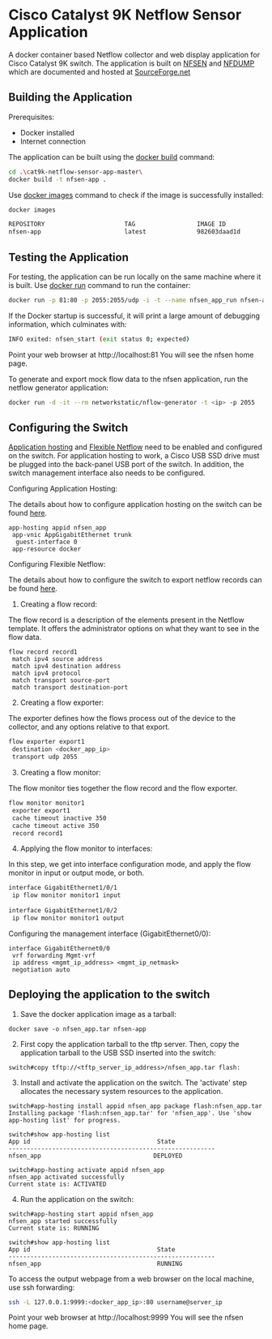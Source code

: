 # Cisco Catalyst 9K Netflow Sensor Application
A docker container based Netflow collector and web display application for Cisco Catalyst 9K switch. The application is built on [NFSEN](http://nfsen.sourceforge.net/) and [NFDUMP](http://nfdump.sourceforge.net/) which are documented and hosted at [SourceForge.net](https://sourceforge.net/)

## Building the Application
Prerequisites:
* Docker installed
* Internet connection

The application can be built using the [docker build](https://docs.docker.com/engine/reference/commandline/build/) command:

```bash
cd .\cat9k-netflow-sensor-app-master\
docker build -t nfsen-app .
```

Use [docker images](https://docs.docker.com/engine/reference/commandline/images/) command to check if the image is successfully installed:

```bash
docker images

REPOSITORY                      TAG                 IMAGE ID            CREATED             SIZE
nfsen-app                       latest              982603daad1d        50 seconds ago      590MB
```

## Testing the Application
For testing, the application can be run locally on the same machine where it is built. Use [docker run](https://docs.docker.com/engine/reference/commandline/run/) command to run the container:

```bash
docker run -p 81:80 -p 2055:2055/udp -i -t --name nfsen_app_run nfsen-app
```

If the Docker startup is successful, it will print a large amount of debugging information, which culminates with:

```bash
INFO exited: nfsen_start (exit status 0; expected)
```

Point your web browser at http://localhost:81 You will see the nfsen home page.

To generate and export mock flow data to the nfsen application, run the netflow generator application:

```bash
docker run -d -it --rm networkstatic/nflow-generator -t <ip> -p 2055
```

## Configuring the Switch
[Application hosting](https://wiki.cisco.com/display/C3A/KR+Port+Trunk+and+VLAN+Support#KRPortTrunkandVLANSupport-2.3App-hosting) and [Flexible Netflow](https://www.cisco.com/c/en/us/td/docs/switches/lan/catalyst9300/software/release/16-5/configuration_guide/nmgmt/b_165_nmgmt_9300_cg/b_165_nmgmt_9300_cg_chapter_01000.html) need to be enabled and configured on the switch. For application hosting to work, a Cisco USB SSD drive must be plugged into the back-panel USB port of the switch. In addition, the switch management interface also needs to be configured.

Configuring Application Hosting:

The details about how to configure application hosting on the switch can be found [here](https://wiki.cisco.com/display/C3A/KR+Port+Trunk+and+VLAN+Support#KRPortTrunkandVLANSupport-2.3App-hosting).

```
app-hosting appid nfsen_app
 app-vnic AppGigabitEthernet trunk
  guest-interface 0
 app-resource docker
```

Configuring Flexible Netflow:

The details about how to configure the switch to export netflow records can be found [here](https://www.cisco.com/c/en/us/td/docs/switches/lan/catalyst9300/software/release/16-5/configuration_guide/nmgmt/b_165_nmgmt_9300_cg/b_165_nmgmt_9300_cg_chapter_01000.html).

1. Creating a flow record:

The flow record is a description of the elements present in the Netflow template. It offers the administrator options on what they want to see in the flow data.

```
flow record record1
 match ipv4 source address
 match ipv4 destination address
 match ipv4 protocol
 match transport source-port
 match transport destination-port
```

2. Creating a flow exporter:
 
The exporter defines how the flows process out of the device to the collector, and any options relative to that export. 

 ```bash
flow exporter export1
  destination <docker_app_ip>
  transport udp 2055
```

3. Creating a flow monitor:

The flow monitor ties together the flow record and the flow exporter. 

 ```bash
flow monitor monitor1
  exporter export1
  cache timeout inactive 350
  cache timeout active 350
  record record1
```

4. Applying the flow monitor to interfaces:

In this step, we get into interface configuration mode, and apply the flow monitor in input or output mode, or both.

```bash
interface GigabitEthernet1/0/1
 ip flow monitor monitor1 input
 
interface GigabitEthernet1/0/2
 ip flow monitor monitor1 output
```

Configuring the management interface (GigabitEthernet0/0):

```
interface GigabitEthernet0/0
 vrf forwarding Mgmt-vrf
 ip address <mgmt_ip_address> <mgmt_ip_netmask>
 negotiation auto
```

## Deploying the application to the switch

1. Save the docker application image as a tarball:

```
docker save -o nfsen_app.tar nfsen-app
```

2. First copy the application tarball to the tftp server. Then, copy the application tarball to the USB SSD inserted into the switch:

```
switch#copy tftp://<tftp_server_ip_address>/nfsen_app.tar flash:
```

3. Install and activate the application on the switch. The 'activate' step allocates the necessary system resources to the application.

```
switch#app-hosting install appid nfsen_app package flash:nfsen_app.tar
Installing package 'flash:nfsen_app.tar' for 'nfsen_app'. Use 'show app-hosting list' for progress.

switch#show app-hosting list                                                      
App id                                   State
---------------------------------------------------------
nfsen_app                               DEPLOYED

switch#app-hosting activate appid nfsen_app
nfsen_app activated successfully
Current state is: ACTIVATED
```

4. Run the application on the switch:

```
switch#app-hosting start appid nfsen_app
nfsen_app started successfully
Current state is: RUNNING

switch#show app-hosting list                    
App id                                   State
---------------------------------------------------------
nfsen_app                                RUNNING
```

To access the output webpage from a web browser on the local machine, use ssh forwarding:

```bash
ssh -L 127.0.0.1:9999:<docker_app_ip>:80 username@server_ip
```
Point your web browser at http://localhost:9999 You will see the nfsen home page.


